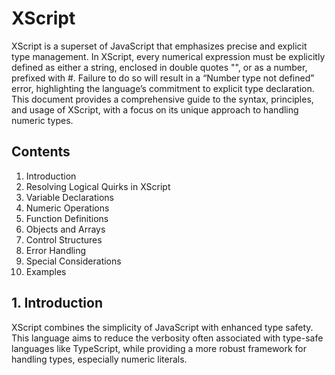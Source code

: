 # XScript
XScript is a superset of JavaScript that emphasizes precise and explicit type management. In XScript, every numerical expression must be explicitly defined as either a string, enclosed in double quotes "", or as a number, prefixed with #. Failure to do so will result in a “Number type not defined” error, highlighting the language’s commitment to explicit type declaration. This document provides a comprehensive guide to the syntax, principles, and usage of XScript, with a focus on its unique approach to handling numeric types.

## Contents

1.	Introduction
2.	Resolving Logical Quirks in XScript
3.	Variable Declarations
4.	Numeric Operations
5.	Function Definitions
6.	Objects and Arrays
7.	Control Structures
8.	Error Handling
9.	Special Considerations
10.	Examples

## 1. Introduction

XScript combines the simplicity of JavaScript with enhanced type safety. This language aims to reduce the verbosity often associated with type-safe languages like TypeScript, while providing a more robust framework for handling types, especially numeric literals.
